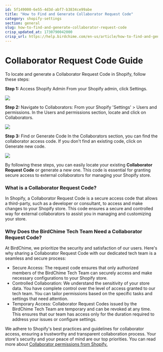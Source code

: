 ```yaml
---
id: 5f149000-6e55-4d3d-abf7-b3834ce99abe
title: "How to Find and Generate Collaborator Request Code"
category: shopify-settings
section: general
slug: how-to-find-and-generate-collaborator-request-code
crisp_updated_at: 1730790042000
crisp_url: https://help.birdchime.com/en-us/article/how-to-find-and-generate-collaborator-request-code-lxyycq/
---
```


# Collaborator Request Code Guide

To locate and generate a Collaborator Request Code in Shopify, follow these steps:

**Step 1:** Access Shopify Admin
From your Shopify admin, click Settings.

![](https://storage.crisp.chat/users/helpdesk/website/ca826b447482b000/settings_oqqnfh.png)

**Step 2:** Navigate to Collaborators: From your Shopify 'Settings' > Users and permissions.
In the Users and permissions section, locate and click on Collaborators.

![](https://storage.crisp.chat/users/helpdesk/website/ca826b447482b000/settings1_lqn7or.png)

**Step 3:** Find or Generate Code
In the Collaborators section, you can find the collaborator access code. If you don't find an existing code, click on Generate new code.

![](https://storage.crisp.chat/users/helpdesk/website/ca826b447482b000/collab_q8l3c7.png)

By following these steps, you can easily locate your existing **Collaborator Request Code** or generate a new one. This code is essential for granting secure access to external collaborators for managing your Shopify store.

### What is a Collaborator Request Code?
In Shopify, a Collaborator Request Code is a secure access code that allows a third-party, such as a developer or consultant, to access and make changes to your Shopify store. This code ensures a secure and controlled way for external collaborators to assist you in managing and customizing your store.

### Why Does the BirdChime Tech Team Need a Collaborator Request Code?

At BirdChime, we prioritize the security and satisfaction of our users. Here's why sharing a Collaborator Request Code with our dedicated tech team is a seamless and secure process:

* Secure Access: The request code ensures that only authorized members of the BirdChime Tech Team can securely access and make necessary configurations to your Shopify store.
* Controlled Collaboration: We understand the sensitivity of your store data. You have complete control over the level of access granted to our tech team. You can tailor permissions based on the specific tasks and settings that need attention.
* Temporary Access: Collaborator Request Codes issued by the BirdChime Tech Team are temporary and can be revoked at any time. This ensures that our team has access only for the duration required to address your issues or configure settings.

We adhere to Shopify's best practices and guidelines for collaborator access, ensuring a trustworthy and transparent collaboration process. Your store's security and your peace of mind are our top priorities. You can read more about [Collaborator permissions from Shopify.](https://help.shopify.com/en/manual/your-account/staff-accounts/collaborator-accounts)
